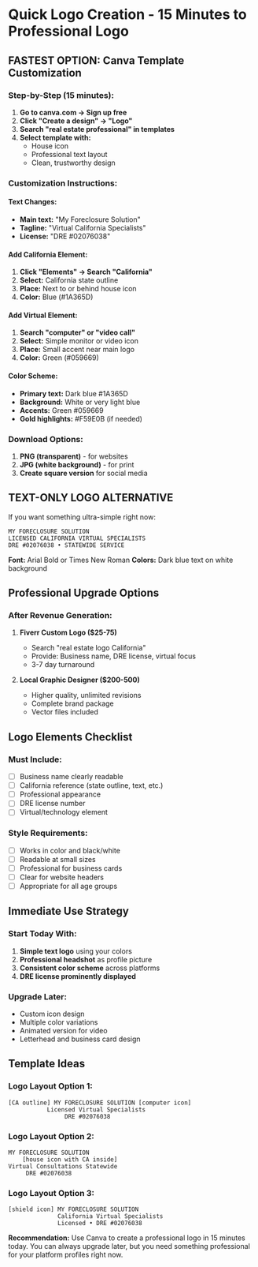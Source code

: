 # Quick Logo Creation - 15 Minutes to Professional Logo

## FASTEST OPTION: Canva Template Customization

### Step-by-Step (15 minutes):

1. **Go to canva.com → Sign up free**
2. **Click "Create a design" → "Logo"**
3. **Search "real estate professional" in templates**
4. **Select template with:**
   - House icon
   - Professional text layout
   - Clean, trustworthy design

### Customization Instructions:

#### Text Changes:
- **Main text:** "My Foreclosure Solution"
- **Tagline:** "Virtual California Specialists"
- **License:** "DRE #02076038"

#### Add California Element:
1. **Click "Elements" → Search "California"**
2. **Select:** California state outline
3. **Place:** Next to or behind house icon
4. **Color:** Blue (#1A365D)

#### Add Virtual Element:
1. **Search "computer" or "video call"**
2. **Select:** Simple monitor or video icon
3. **Place:** Small accent near main logo
4. **Color:** Green (#059669)

#### Color Scheme:
- **Primary text:** Dark blue #1A365D
- **Background:** White or very light blue
- **Accents:** Green #059669
- **Gold highlights:** #F59E0B (if needed)

### Download Options:
1. **PNG (transparent)** - for websites
2. **JPG (white background)** - for print
3. **Create square version** for social media

## TEXT-ONLY LOGO ALTERNATIVE

If you want something ultra-simple right now:

```
MY FORECLOSURE SOLUTION
LICENSED CALIFORNIA VIRTUAL SPECIALISTS
DRE #02076038 • STATEWIDE SERVICE
```

**Font:** Arial Bold or Times New Roman
**Colors:** Dark blue text on white background

## Professional Upgrade Options

### After Revenue Generation:

1. **Fiverr Custom Logo ($25-75)**
   - Search "real estate logo California"
   - Provide: Business name, DRE license, virtual focus
   - 3-7 day turnaround

2. **Local Graphic Designer ($200-500)**
   - Higher quality, unlimited revisions
   - Complete brand package
   - Vector files included

## Logo Elements Checklist

### Must Include:
- [ ] Business name clearly readable
- [ ] California reference (state outline, text, etc.)
- [ ] Professional appearance
- [ ] DRE license number
- [ ] Virtual/technology element

### Style Requirements:
- [ ] Works in color and black/white
- [ ] Readable at small sizes
- [ ] Professional for business cards
- [ ] Clear for website headers
- [ ] Appropriate for all age groups

## Immediate Use Strategy

### Start Today With:
1. **Simple text logo** using your colors
2. **Professional headshot** as profile picture
3. **Consistent color scheme** across platforms
4. **DRE license prominently displayed**

### Upgrade Later:
- Custom icon design
- Multiple color variations
- Animated version for video
- Letterhead and business card design

## Template Ideas

### Logo Layout Option 1:
```
[CA outline] MY FORECLOSURE SOLUTION [computer icon]
           Licensed Virtual Specialists
                DRE #02076038
```

### Logo Layout Option 2:
```
MY FORECLOSURE SOLUTION
    [house icon with CA inside]
Virtual Consultations Statewide
     DRE #02076038
```

### Logo Layout Option 3:
```
[shield icon] MY FORECLOSURE SOLUTION
              California Virtual Specialists
              Licensed • DRE #02076038
```

**Recommendation:** Use Canva to create a professional logo in 15 minutes today. You can always upgrade later, but you need something professional for your platform profiles right now.